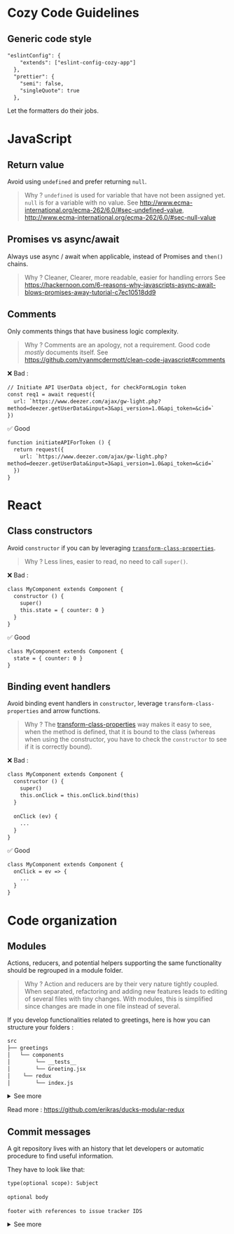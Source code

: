 # Cozy Code Guidelines

## Generic code style

```
"eslintConfig": {
    "extends": ["eslint-config-cozy-app"]
  },
  "prettier": {
    "semi": false,
    "singleQuote": true
  },
```

Let the formatters do their jobs.

# JavaScript

## Return value

Avoid using `undefined` and prefer returning `null`.

> Why ? `undefined` is used for variable that have not been assigned yet. `null` is for a variable with no value.
> See http://www.ecma-international.org/ecma-262/6.0/#sec-undefined-value, http://www.ecma-international.org/ecma-262/6.0/#sec-null-value

## Promises vs async/await

Always use async / await when applicable, instead of Promises and `then()` chains.

> Why ? Cleaner, Clearer, more readable, easier for handling errors
> See https://hackernoon.com/6-reasons-why-javascripts-async-await-blows-promises-away-tutorial-c7ec10518dd9

## Comments

Only comments things that have business logic complexity.

> Why ? Comments are an apology, not a requirement. Good code _mostly_ documents itself.
> See https://github.com/ryanmcdermott/clean-code-javascript#comments

❌ Bad :

```
// Initiate API UserData object, for checkFormLogin token
const req1 = await request({
  url: `https://www.deezer.com/ajax/gw-light.php?method=deezer.getUserData&input=3&api_version=1.0&api_token=&cid=`
})
```

✅ Good

```
function initiateAPIForToken () {
  return request({
    url: `https://www.deezer.com/ajax/gw-light.php?method=deezer.getUserData&input=3&api_version=1.0&api_token=&cid=`
  })
}
```

# React

## Class constructors

Avoid `constructor` if you can by leveraging [`transform-class-properties`](transform-class-properties).

> Why ? Less lines, easier to read, no need to call `super()`.

❌  Bad :

```
class MyComponent extends Component {
  constructor () {
    super()
    this.state = { counter: 0 }
  }
}
```

✅  Good

```
class MyComponent extends Component {
  state = { counter: 0 }
}
```

## Binding event handlers

Avoid binding event handlers in `constructor`, leverage `transform-class-properties`
and arrow functions.

> Why ? The [transform-class-properties](transform-class-properties)
way makes it easy to see, when the method is defined, that it is bound to the class
(whereas when using the constructor, you have to check the `constructor` to see if it is correctly bound).

❌  Bad :

```
class MyComponent extends Component {
  constructor () {
    super()
    this.onClick = this.onClick.bind(this)
  }

  onClick (ev) {
    ...
  }
}
```

✅  Good

```
class MyComponent extends Component {
  onClick = ev => {
    ...
  }
}
```

# Code organization

## Modules

Actions, reducers, and potential helpers supporting the same functionality should be regrouped in a module folder. 

> Why ? Action and reducers are by their very nature tightly coupled. When separated, refactoring and adding new features leads to editing of several files with tiny changes. With modules, this is simplified since changes are made in one file instead of several.

If you develop functionalities related to greetings, here is how you can structure your folders :

```
src
├── greetings
│   └── components
│        └── __tests__
│        └── Greeting.jsx
│    └── redux
│        └── index.js
```

<details>
    <summary>See more</summary>
<p>

##### Dumb component 

`src/greetings/components/Greeting.jsx`
```js
export default ({ name }) => <div>Hello { name }!</div>
```

##### Redux related

`src/greetings/redux/index.js`

```js
import Greeting from '../components/Greeting'

const initialState = {}

// Actions
...

// Reducers
const reducer = (state, action = {}) => state

// Connected
const mapStateToProps =  ({ name }) => name
const connect = connect(mapStateToProps)
export {
  connect,
  /* actions */
  /* reducers */
}

export default reducer
```

##### Export both dumb and connected components with the index

`src/greetings/index.js
`
```js
import { connect } from 'redux'
import Greeting from './Greeting'
import ConnectedGreeting from './redux'

export {
  Greeting,
  ConnectedGreeting: connect(Greeting)
}
```

#### Usage in application

```js
import { Provider } from 'react-redux'
import { createStore } from 'redux'
import { Greeting, ConnectedGreeting, reducer } from './greetings'

const store = createStore(reducer)

const App = props => (
  <Greeting name={Jon Snow} />
  <Provider store={store}>
    <ConnectedGreeting />
  </Provider>
)
```

</p>
</details>

Read more : https://github.com/erikras/ducks-modular-redux

## Commit messages

A git repository lives with an history that let developers or automatic procedure to find useful information.

They have to look like that:

```
type(optional scope): Subject

optional body

footer with references to issue tracker IDS
```

<details>
    <summary>See more</summary>
<p>

##### Type

One of:

- __feat__: a new feature
- __fix__: a bug fix
- __docs__: changes to documentation
- __style__: formatting, missing semi colons, etc; _no code change_
- __refactor__: refactoring production code; _no behavior change_
- __test__: adding tests, refactoring test; _no production code change_
- __chore__: updating build tasks, package manager configs, etc; _no production code change_

##### Scope

The scope should reflect the part of the codebase that is updated by the
commit. It should be very concise (one or two words).

Example :

feat(Chart): Redraw on data update

Here, the commit is updating the Chart component of the application. We know it
directly from the commit message.

##### Subject

Subjects should be no greater than 50 characters

❌  Bad :

```
fix: When a list contains more than 50 items, the scroll is broken
```

✅  Good

```
fix: A too long list breaks the scrolling
```

Subjects should begin with a capital letter

❌  Bad :

```
fix: a too long list breaks the scrolling
```

✅  Good

```
fix: A too long list breaks the scrolling
```

Subjects do not end with a period.

❌  Bad :

```
fix: A too long list breaks the scrolling.
```

✅  Good

```
fix: A too long list breaks the scrolling
```

Use an imperative tone to describe what a commit does, rather than what it did

❌  Bad :

```
fix: A List that were too large would break the scroll.
```

✅  Good

```
fix: A too long list breaks the scrolling
```

📌 A note about emojis in commit message

You can use emojis in your commit subject but, if so, you should add it after the type.
You can also use emojis in body message anyway you want.

❌  Bad :

```
🚑 fix: A List that were too large would break the scroll.
```

✅  Good

```
fix: A too long list breaks the scrolling 🚑
fix: 🚑 A too long list breaks the scrolling
```

[Suggested Emoji/task relations](https://github.com/slashsBin/styleguide-git-commit-message#suggested-emojis)

##### Body

Not all commits are complex enough to warrant a body, therefore it is optional and only used when a commit requires a bit of explanation and context. Use the body __to explain the what and why of a commit, not the how__.

When writing a body, the __blank line between the title and the body is required__ and you should __limit the length of each line to no more than 72 characters__.

##### Footer

The footer is optional and is used to reference issue tracker IDs.

##### Example
```git
feat: Summarize changes in around 50 characters or less

More detailed explanatory text, if necessary. Wrap it to about 72
characters or so. In some contexts, the first line is treated as the
subject of the commit and the rest of the text as the body. The
blank line separating the summary from the body is critical (unless
you omit the body entirely); various tools like `log`, `shortlog`
and `rebase` can get confused if you run the two together.

Explain the problem that this commit is solving. Focus on why you
are making this change as opposed to how (the code explains that).
Are there side effects or other unintuitive consequenses of this
change? Here's the place to explain them.

Further paragraphs come after blank lines.

 - Bullet points are okay, too

 - Typically a hyphen or asterisk is used for the bullet, preceded
   by a single space, with blank lines in between, but conventions
   vary here

If you use an issue tracker, put references to them at the bottom,
like this:

Resolves: #123
See also: #456, #789
```

# Cozy Logo

![Cozy Logo](./cozy_logo_small.svg?sanitize=true)

## What is Cozy?

![Cozy Logo](https://cdn.rawgit.com/cozy/cozy-guidelines/master/templates/cozy_logo_small.svg)

[Cozy](http://cozy.io) is a platform that brings all your web services in the
same private space.  With it, your web apps and your devices can share data
easily, providing you with a new experience. You can install Cozy on your own
hardware where no one profiles you.

## Community

You can reach the Cozy Community by:

* Chatting with us on IRC #cozycloud on irc.freenode.net
* Posting on our [Forum](https://forum.cozy.io)
* Posting issues on the [Github repos](https://github.com/cozy/)
* Mentioning us on [Twitter](http://twitter.com/mycozycloud)

[transform-class-properties]: https://babeljs.io/docs/plugins/transform-class-properties/
